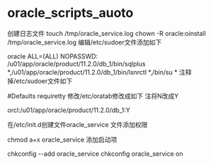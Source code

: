 # oracle_scripts_auoto
创建日志文件
touch /tmp/oracle_service.log
chown -R oracle:oinstall /tmp/oracle_service.log
编辑/etc/sudoer文件添加如下

oracle  ALL=(ALL)       NOPASSWD: /u01/app/oracle/product/11.2.0/db_1/bin/sqlplus *,/u01/app/oracle/product/11.2.0/db_1/bin/lsnrctl *,/bin/su *
注释掉/etc/sudoer文件如下

#Defaults    requiretty
修改/etc/oratab修改成如下 注将N改成Y

orcl:/u01/app/oracle/product/11.2.0/db_1:Y

在/etc/init.d创建文件oracle_service
文件添加权限

chmod a+x oracle_service
添加启动项

chkconfig --add oracle_service
chkconfig oracle_service on
